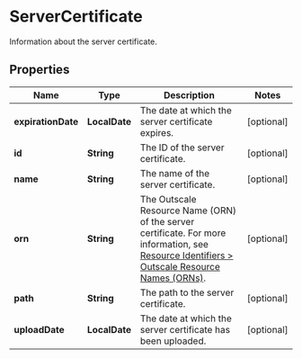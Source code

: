 

# ServerCertificate

Information about the server certificate.

## Properties

| Name | Type | Description | Notes |
|------------ | ------------- | ------------- | -------------|
|**expirationDate** | **LocalDate** | The date at which the server certificate expires. |  [optional] |
|**id** | **String** | The ID of the server certificate. |  [optional] |
|**name** | **String** | The name of the server certificate. |  [optional] |
|**orn** | **String** | The Outscale Resource Name (ORN) of the server certificate. For more information, see [Resource Identifiers &gt; Outscale Resource Names (ORNs)](https://docs.outscale.com/en/userguide/Resource-Identifiers.html#_outscale_resource_names_orns). |  [optional] |
|**path** | **String** | The path to the server certificate. |  [optional] |
|**uploadDate** | **LocalDate** | The date at which the server certificate has been uploaded. |  [optional] |



